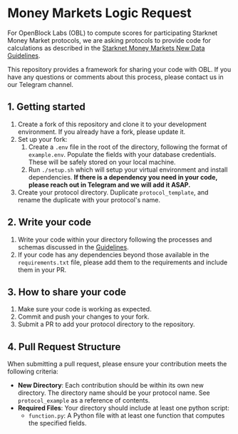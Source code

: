 # Money Markets Logic Request

For OpenBlock Labs (OBL) to compute scores for participating Starknet Money Market protocols, we are asking protocols to 
provide code for calculations as described in the
[Starknet Money Markets New Data Guidelines](https://docs.google.com/document/d/1uQddC1KB4lDLGWuTuGtWAxR11N1Nromz90rmgmpks1U/edit).

This repository provides a framework for sharing your code with OBL. If you have any questions or comments about this 
process, please contact us in our Telegram channel.

## 1. Getting started

1. Create a fork of this repository and clone it to your development environment. If you already have a fork, please update it.
2. Set up your fork:
   1. Create a `.env` file in the root of the directory, following the format of `example.env`. Populate the fields with 
   your database credentials. These will be safely stored on your local machine. 
   2. Run `./setup.sh` which will setup your virtual environment and install dependencies. **If there is a dependency 
you need in your code, please reach out in Telegram and we will add it ASAP.**
3. Create your protocol directory. Duplicate `protocol_template`, and rename the duplicate with your protocol's name.

## 2. Write your code

1. Write your code within your directory following the processes and schemas discussed in the 
[Guidelines](https://docs.google.com/document/d/1uQddC1KB4lDLGWuTuGtWAxR11N1Nromz90rmgmpks1U/edit).
2. If your code has any dependencies beyond those available in the `requirements.txt` file, please add them to the requirements and include them in your PR.

## 3. How to share your code

1. Make sure your code is working as expected.
2. Commit and push your changes to your fork.
2. Submit a PR to add your protocol directory to the repository.

## 4. Pull Request Structure

When submitting a pull request, please ensure your contribution meets the following criteria:

- **New Directory**: Each contribution should be within its own new directory. The directory name should be your 
protocol name. See `protocol_example` as a reference of contents.
- **Required Files**: Your directory should include at least one python script:
  - `function.py`: A Python file with at least one function that computes the specified fields.

